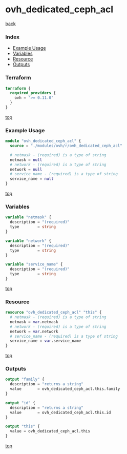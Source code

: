 # ovh_dedicated_ceph_acl

[back](../ovh.md)

### Index

- [Example Usage](#example-usage)
- [Variables](#variables)
- [Resource](#resource)
- [Outputs](#outputs)

### Terraform

```terraform
terraform {
  required_providers {
    ovh = ">= 0.11.0"
  }
}
```

[top](#index)

### Example Usage

```terraform
module "ovh_dedicated_ceph_acl" {
  source = "./modules/ovh/r/ovh_dedicated_ceph_acl"

  # netmask - (required) is a type of string
  netmask = null
  # network - (required) is a type of string
  network = null
  # service_name - (required) is a type of string
  service_name = null
}
```

[top](#index)

### Variables

```terraform
variable "netmask" {
  description = "(required)"
  type        = string
}

variable "network" {
  description = "(required)"
  type        = string
}

variable "service_name" {
  description = "(required)"
  type        = string
}
```

[top](#index)

### Resource

```terraform
resource "ovh_dedicated_ceph_acl" "this" {
  # netmask - (required) is a type of string
  netmask = var.netmask
  # network - (required) is a type of string
  network = var.network
  # service_name - (required) is a type of string
  service_name = var.service_name
}
```

[top](#index)

### Outputs

```terraform
output "family" {
  description = "returns a string"
  value       = ovh_dedicated_ceph_acl.this.family
}

output "id" {
  description = "returns a string"
  value       = ovh_dedicated_ceph_acl.this.id
}

output "this" {
  value = ovh_dedicated_ceph_acl.this
}
```

[top](#index)